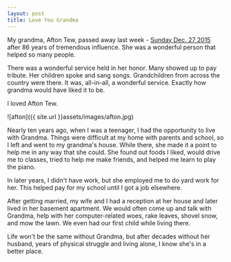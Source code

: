 ```yaml
---
layout: post
title: Love You Grandma
---
```


My grandma, Afton Tew, passed away last week - [Sunday Dec. 27 2015](http://www.legacy.com/obituaries/hjnews/obituary.aspx?n=afton-tew&pid=177092980&fhid=6864) after 86 years of tremendous influence. She was a wonderful person that helped so many people.

There was a wonderful service held in her honor. Many showed up to pay tribute. Her children spoke and sang songs. Grandchildren from across the country were there. It was, all-in-all, a wonderful service. Exactly how grandma would have liked it to be.

I loved Afton Tew.

![afton]({{ site.url }}assets/images/afton.jpg)

Nearly ten years ago, when I was a teenager, I had the opportunity to live with Grandma. Things were difficult at my home with parents and school, so I left and went to my grandma's house. While there, she made it a point to help me in any way that she could. She found out foods I liked, would drive me to classes, tried to help me make friends, and helped me learn to play the piano.

In later years, I didn't have work, but she employed me to do yard work for her. This helped pay for my school until I got a job elsewhere.

After getting married, my wife and I had a reception at her house and later lived in her basement apartment. We would often come up and talk with Grandma, help with her computer-related woes, rake leaves, shovel snow, and mow the lawn. We even had our first child while living there.

Life won't be the same without Grandma, but after decades without her husband, years of physical struggle and living alone, I know she's in a better place.